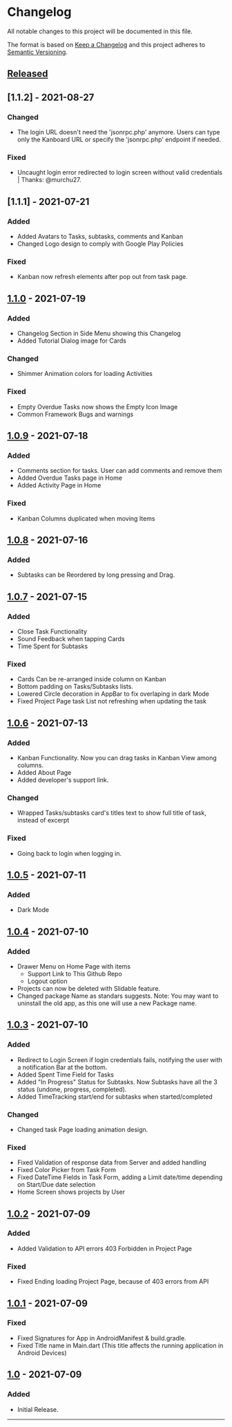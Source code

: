 # Changelog
All notable changes to this project will be documented in this file.

The format is based on [Keep a Changelog][Keep a Changelog] and this project adheres to [Semantic Versioning][Semantic Versioning].

## [Released]

## [1.1.2] - 2021-08-27
### Changed
- The login URL doesn't need the 'jsonrpc.php' anymore. Users can type only the Kanboard URL or specify the 'jsonrpc.php' endpoint if needed. 

### Fixed
- Uncaught login error redirected to login screen without valid credentials | Thanks: @murchu27.

## [1.1.1] - 2021-07-21
### Added
- Added Avatars to Tasks, subtasks, comments and Kanban
- Changed Logo design to comply with Google Play Policies

### Fixed
- Kanban now refresh elements after pop out from task page.

## [1.1.0] - 2021-07-19
### Added
- Changelog Section in Side Menu showing this Changelog
- Added Tutorial Dialog image for Cards

### Changed 
- Shimmer Animation colors for loading Activities

### Fixed
- Empty Overdue Tasks now shows the Empty Icon Image
- Common Framework Bugs and warnings

## [1.0.9] - 2021-07-18
### Added
- Comments section for tasks. User can add comments and remove them
- Added Overdue Tasks page in Home
- Added Activity Page in Home

### Fixed
- Kanban Columns duplicated when moving Items

## [1.0.8] - 2021-07-16
### Added
- Subtasks can be Reordered by long pressing and Drag.

## [1.0.7] - 2021-07-15
### Added
- Close Task Functionality
- Sound Feedback when tapping Cards
- Time Spent for Subtasks

### Fixed
- Cards Can be re-arranged inside column on Kanban
- Bottom padding on Tasks/Subtasks lists.
- Lowered Circle decoration in AppBar to fix overlaping in dark Mode
- Fixed Project Page task List not refreshing when updating the task


## [1.0.6] - 2021-07-13
### Added
- Kanban Functionality. Now you can drag tasks in Kanban View among columns.
- Added About Page
- Added developer's support link.

### Changed
- Wrapped Tasks/subtasks card's titles text to show full title of task, instead of excerpt

### Fixed
- Going back to login when logging in.


## [1.0.5] - 2021-07-11
### Added
- Dark Mode

## [1.0.4] - 2021-07-10
### Added
- Drawer Menu on Home Page with items
    - Support Link to This Github Repo
    - Logout option
- Projects can now be deleted with Slidable feature.
- Changed package Name as standars suggests. Note: You may want to uninstall the old app, as this one will use a new Package name.

## [1.0.3] - 2021-07-10
### Added
- Redirect to Login Screen if login credentials fails, notifying the user with a notification Bar at the bottom.
- Added Spent Time Field for Tasks
- Added "In Progress" Status for Subtasks. Now Subtasks have all the 3 status (undone, progress, completed).
- Added TimeTracking start/end for subtasks when started/completed

### Changed
- Changed task Page loading animation design.

### Fixed 
- Fixed Validation of response data from Server and added handling
- Fixed Color Picker from Task Form
- Fixed DateTime Fields in Task Form, adding a Limit date/time depending on Start/Due date selection
- Home Screen shows projects by User

## [1.0.2] - 2021-07-09
### Added
- Added Validation to API errors 403 Forbidden in Project Page

### Fixed
- Fixed Ending loading Project Page, because of 403 errors from API

## [1.0.1] - 2021-07-09
### Fixed
- Fixed Signatures for App in AndroidManifest & build.gradle.
- Fixed Title name in Main.dart (This title affects the running application in Android Devices)

## [1.0] - 2021-07-09
### Added
- Initial Release.


<!-- ## [Unreleased]

--- -->

---

<!-- Links -->
[Keep a Changelog]: https://keepachangelog.com/
[Semantic Versioning]: https://semver.org/

<!-- Versions -->
[Released]: https://github.com/Jeoxs/khanos/releases

[1.1.0]: https://github.com/Jeoxs/khanos/compare/v1.1.1...v1.1.2
[1.1.0]: https://github.com/Jeoxs/khanos/compare/v1.1.0...v1.1.1
[1.1.0]: https://github.com/Jeoxs/khanos/compare/v1.0.9...v1.1.0
[1.0.9]: https://github.com/Jeoxs/khanos/compare/v1.0.8...v1.0.9
[1.0.8]: https://github.com/Jeoxs/khanos/compare/v1.0.7...v1.0.8
[1.0.7]: https://github.com/Jeoxs/khanos/compare/v1.0.6...v1.0.7
[1.0.6]: https://github.com/Jeoxs/khanos/compare/v1.0.5...v1.0.6
[1.0.5]: https://github.com/Jeoxs/khanos/compare/v1.0.4...v1.0.5
[1.0.4]: https://github.com/Jeoxs/khanos/compare/v1.0.3...v1.0.4
[1.0.3]: https://github.com/Jeoxs/khanos/compare/v1.0.2...v1.0.3
[1.0.2]: https://github.com/Jeoxs/khanos/compare/v1.0.1...v1.0.2
[1.0.1]: https://github.com/Jeoxs/khanos/compare/v1.0...v1.0.1
[1.0]: https://github.com/Jeoxs/khanos/releases/v1.0

[Unreleased]: https://github.com/Jeoxs/khanos/compare/v1.0...HEAD
